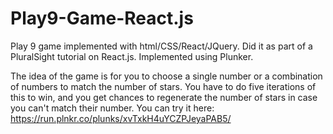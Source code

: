 # Play9-Game-React.js
Play 9 game implemented with html/CSS/React/JQuery. Did it as part of a PluralSight tutorial on React.js. Implemented using Plunker.

The idea of the game is for you to choose a single number or a combination of numbers to match the number of stars. You have to do five iterations of this to win, and you get chances to regenerate the number of stars in case you can't match their number.
You can try it here: https://run.plnkr.co/plunks/xvTxkH4uYCZPJeyaPAB5/
